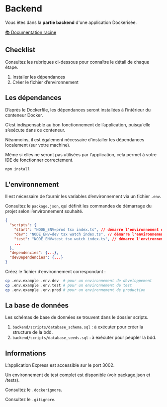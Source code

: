 # Backend

Vous êtes dans la **partie backend** d'une application Dockerisée.

[📚 Documentation racine](https://github.com/simplon-grenoble-cda-juin/docker-compose?tab=readme-ov-file)

## Checklist

Consultez les rubriques ci-dessous pour connaître le détail de chaque étape.

1. Installer les dépendances
2. Créer le fichier d’environnement

## Les dépendances

D’après le Dockerfile, les dépendances seront installées à l’intérieur du conteneur Docker.

C’est indispensable au bon fonctionnement de l’application, puisqu’elle s’exécute dans ce conteneur.

Néanmoins, il est également nécessaire d’installer les dépendances localement (sur votre machine).

Même si elles ne seront pas utilisées par l’application, cela permet à votre IDE de fonctionner correctement.

```bash
npm install
```

## L'environnement

Il est nécessaire de fournir les variables d’environnement via un fichier `.env`.

Consultez le `package.json`, qui définit les commandes de démarrage du projet selon l’environnement souhaité.

```json
{
  "scripts": {
    "start": "NODE_ENV=prod tsx index.ts", // démarre l'environnement de production
    "dev": "NODE_ENV=dev tsx watch index.ts", // démarre l'environnement de développement
    "test": "NODE_ENV=test tsx watch index.ts", // démarre l'environnement de test
    ...
  },
  "dependencies": {...},
  "devDependencies": {...}
}
```

Créez le fichier d’environnement correspondant :

```bash
cp .env.example .env.dev  # pour un environnement de développement
cp .env.example .env.test # pour un environnement de test
cp .env.example .env.prod # pour un environnement de production
```

## La base de données

Les schémas de base de données se trouvent dans le dossier scripts.

1. `backend/scripts/database_schema.sql` : à exécuter pour créer la structure de la bdd.
2. `backend/scripts/database_seeds.sql` : à exécuter pour peupler la bdd.

## Informations

L’application Express est accessible sur le port 3002.

Un environnement de test complet est disponible (voir package.json et /tests).

Consultez le `.dockerignore`.

Consultez le `.gitignore`.
